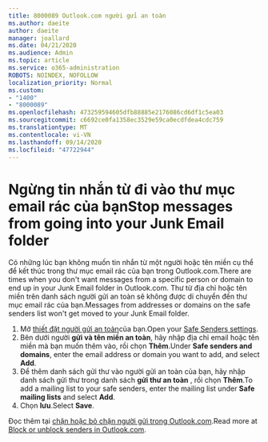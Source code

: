 ```yaml
---
title: 8000089 Outlook.com người gửi an toàn
ms.author: daeite
author: daeite
manager: joallard
ms.date: 04/21/2020
ms.audience: Admin
ms.topic: article
ms.service: o365-administration
ROBOTS: NOINDEX, NOFOLLOW
localization_priority: Normal
ms.custom:
- "1400"
- "8000089"
ms.openlocfilehash: 473259594605dfb88885e2176086cd6df1c5ea03
ms.sourcegitcommit: c6692ce0fa1358ec3529e59ca0ecdfdea4cdc759
ms.translationtype: MT
ms.contentlocale: vi-VN
ms.lasthandoff: 09/14/2020
ms.locfileid: "47722944"
---
```

# <a name="stop-messages-from-going-into-your-junk-email-folder"></a><span data-ttu-id="f499f-102">Ngừng tin nhắn từ đi vào thư mục email rác của bạn</span><span class="sxs-lookup"><span data-stu-id="f499f-102">Stop messages from going into your Junk Email folder</span></span>

<span data-ttu-id="f499f-103">Có những lúc bạn không muốn tin nhắn từ một người hoặc tên miền cụ thể để kết thúc trong thư mục email rác của bạn trong Outlook.com.</span><span class="sxs-lookup"><span data-stu-id="f499f-103">There are times when you don't want messages from a specific person or domain to end up in your Junk Email folder in Outlook.com.</span></span> <span data-ttu-id="f499f-104">Thư từ địa chỉ hoặc tên miền trên danh sách người gửi an toàn sẽ không được di chuyển đến thư mục email rác của bạn.</span><span class="sxs-lookup"><span data-stu-id="f499f-104">Messages from addresses or domains on the safe senders list won't get moved to your Junk Email folder.</span></span>

1. <span data-ttu-id="f499f-105">Mở [thiết đặt người gửi an toàn](https://go.microsoft.com/fwlink/?linkid=2035804)của bạn.</span><span class="sxs-lookup"><span data-stu-id="f499f-105">Open your [Safe Senders settings](https://go.microsoft.com/fwlink/?linkid=2035804).</span></span>
2. <span data-ttu-id="f499f-106">Bên dưới người **gửi và tên miền an toàn**, hãy nhập địa chỉ email hoặc tên miền mà bạn muốn thêm vào, rồi chọn **Thêm**.</span><span class="sxs-lookup"><span data-stu-id="f499f-106">Under **Safe senders and domains**, enter the email address or domain you want to add, and select **Add**.</span></span>
3. <span data-ttu-id="f499f-107">Để thêm danh sách gửi thư vào người gửi an toàn của bạn, hãy nhập danh sách gửi thư trong danh sách **gửi thư an toàn** , rồi chọn **Thêm**.</span><span class="sxs-lookup"><span data-stu-id="f499f-107">To add a mailing list to your safe senders, enter the mailing list under **Safe mailing lists** and select **Add**.</span></span>
4. <span data-ttu-id="f499f-108">Chọn **lưu**.</span><span class="sxs-lookup"><span data-stu-id="f499f-108">Select **Save**.</span></span>

<span data-ttu-id="f499f-109">Đọc thêm tại [chặn hoặc bỏ chặn người gửi trong Outlook.com](https://support.office.com/article/afba1c94-77bb-4f50-8b85-057cf52f4d5e?wt.mc_id=Office_Outlook_com_Alchemy).</span><span class="sxs-lookup"><span data-stu-id="f499f-109">Read more at [Block or unblock senders in Outlook.com](https://support.office.com/article/afba1c94-77bb-4f50-8b85-057cf52f4d5e?wt.mc_id=Office_Outlook_com_Alchemy).</span></span>